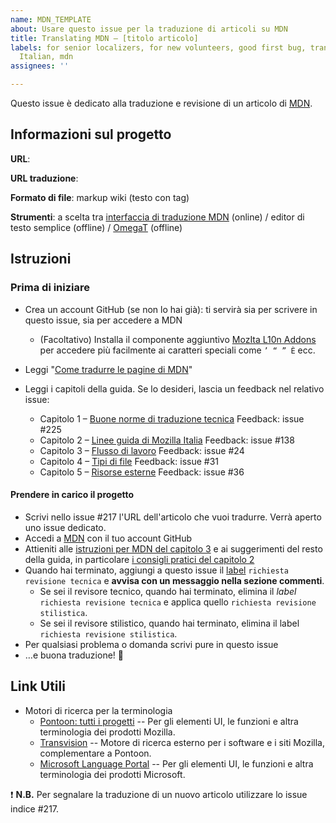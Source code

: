 ```yaml
---
name: MDN_TEMPLATE
about: Usare questo issue per la traduzione di articoli su MDN
title: Translating MDN – [titolo articolo]
labels: for senior localizers, for new volunteers, good first bug, translation needed!,
  Italian, mdn
assignees: ''

---
```


Questo issue è dedicato alla traduzione e revisione di un articolo di [MDN](https://developer.mozilla.org/).

## Informazioni sul progetto
**URL**:

**URL traduzione**:

**Formato di file**: markup wiki (testo con tag)

**Strumenti**: a scelta tra [interfaccia di traduzione MDN](https://developer.mozilla.org/) (online) / editor di testo semplice (offline) / [OmegaT](http://omegat.org/) (offline)

## Istruzioni
### Prima di iniziare
- Crea un account GitHub (se non lo hai già): ti servirà sia per scrivere in questo issue, sia per accedere a MDN
  - (Facoltativo) Installa il componente aggiuntivo [MozIta L10n Addons](https://addons.mozilla.org/it/firefox/addon/mozita-l10n-addons/) per accedere più facilmente ai caratteri speciali come `’ “ ” È` ecc.
- Leggi "[Come tradurre le pagine di MDN](https://developer.mozilla.org/it/docs/MDN/Contribute/Localize/Translating_pages)"

- Leggi i capitoli della guida. Se lo desideri, lascia un feedback nel relativo issue:
  - Capitolo 1 – [Buone norme di traduzione tecnica](https://github.com/MozillaItalia/Mozilla-Italia-l10n-guide/blob/master/it/1-Buone_norme_di_traduzione.md) Feedback: issue #225 
  - Capitolo 2 – [Linee guida di Mozilla Italia](https://github.com/MozillaItalia/Mozilla-Italia-l10n-guide/blob/master/it/2-Linee_guida_di_Mozilla_Italia.md) Feedback: issue #138
  - Capitolo 3 – [Flusso di lavoro](https://github.com/MozillaItalia/Mozilla-Italia-l10n-guide/blob/master/it/3-Flusso_di_lavoro.md) Feedback: issue #24 
  - Capitolo 4 – [Tipi di file](https://github.com/MozillaItalia/Mozilla-Italia-l10n-guide/blob/master/it/4-Tipi_di_file.md) Feedback: issue #31 
  - Capitolo 5  – [Risorse esterne](https://github.com/MozillaItalia/Mozilla-Italia-l10n-guide/blob/master/it/5-Risorse_esterne.md) Feedback: issue #36 

#### Prendere in carico il progetto
* Scrivi nello issue #217 l'URL dell'articolo che vuoi tradurre. Verrà aperto uno issue dedicato.
* Accedi a [MDN](https://developer.mozilla.org/) con il tuo account GitHub
* Attieniti alle [istruzioni per MDN del capitolo 3](https://github.com/kitsunenosaraT/Mozilla-Italia-l10n-guide/blob/master/it/3-Flusso_di_lavoro.md#mdn) e ai suggerimenti del resto della guida, in particolare [i consigli pratici del capitolo 2](https://github.com/kitsunenosaraT/Mozilla-Italia-l10n-guide/blob/master/it/2-Linee_guida_di_Mozilla_Italia.md#consigli-pratici)
* Quando hai terminato, aggiungi a questo issue il [label](https://help.github.com/en/github/managing-your-work-on-github/about-labels) `richiesta revisione tecnica` e **avvisa con un messaggio nella sezione commenti**.
  * Se sei il revisore tecnico, quando hai terminato, elimina il *label* `richiesta revisione tecnica` e applica quello `richiesta revisione stilistica`.
  * Se sei il revisore stilistico, quando hai terminato, elimina il label `richiesta revisione stilistica`.
* Per qualsiasi problema o domanda scrivi pure in questo issue
* …e buona traduzione! 🎊 



## Link Utili
* Motori di ricerca per la terminologia
  - [Pontoon: tutti i progetti](https://pontoon.mozilla.org/it/all-projects/all-resources/?utm_source=pontoon-addon&string=66616) -- Per gli elementi UI, le funzioni e altra terminologia dei prodotti Mozilla.
  - [Transvision](https://transvision.mozfr.org/) -- Motore di ricerca esterno per i software e i siti  Mozilla, complementare a Pontoon.
  - [Microsoft Language Portal](https://www.microsoft.com/en-us/language/Search?langID=408&Source=true&productid=0) -- Per gli elementi UI, le funzioni e altra terminologia dei prodotti Microsoft.


❗️ **N.B.** Per segnalare la traduzione di un nuovo articolo utilizzare lo issue indice #217.
